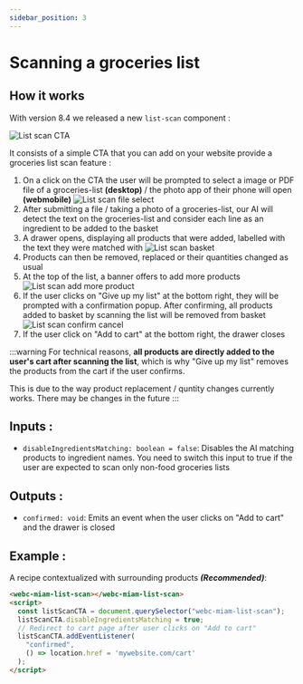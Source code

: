```yaml
---
sidebar_position: 3
---
```


# Scanning a groceries list

## How it works

With version 8.4 we released a new `list-scan` component :

![](https://storage.googleapis.com/assets.miam.tech/kmm_documentation/web/examples/8.4/ListScanCTA.png "List scan CTA")

It consists of a simple CTA that you can add on your website provide a groceries list scan feature :

1. On a click on the CTA the user will be prompted to select a image or PDF file of a groceries-list **(desktop)** / the photo app of their phone will open **(webmobile)**
![](https://storage.googleapis.com/assets.miam.tech/kmm_documentation/web/examples/8.4/ListScanFileSelect.png "List scan file select")
2. After submitting a file / taking a photo of a groceries-list, our AI will detect the text on the groceries-list and consider each line as an ingredient to be added to the basket
3. A drawer opens, displaying all products that were added, labelled with the text they were matched with
![](https://storage.googleapis.com/assets.miam.tech/kmm_documentation/web/examples/8.4/ListScanBasketPreview.png "List scan basket")
4. Products can then be removed, replaced or their quantities changed as usual
5. At the top of the list, a banner offers to add more products
![](https://storage.googleapis.com/assets.miam.tech/kmm_documentation/web/examples/8.4/ListScanMoreProduct.png "List scan add more product")
6. If the user clicks on "Give up my list" at the bottom right, they will be prompted with a confirmation popup. After confirming, all products added to basket by scanning the list will be removed from basket
![](https://storage.googleapis.com/assets.miam.tech/kmm_documentation/web/examples/8.4/ListScanCancelConfirm.png "List scan confirm cancel")
7. If the user click on "Add to cart" at the bottom right, the drawer closes 

:::warning
  For technical reasons, **all products are directly added to the user's cart after scanning the list**, which is why "Give up my list" removes the products from the cart if the user confirms.

  This is due to the way product replacement / quntity changes currently works. There may be changes in the future
:::

## Inputs :

  - `disableIngredientsMatching: boolean = false`: Disables the AI matching products to ingredient names. You need to switch this input to true if the user are expected to scan only non-food groceries lists

## Outputs :
  - `confirmed: void`: Emits an event when the user clicks on "Add to cart" and the drawer is closed

## Example :

A recipe contextualized with surrounding products **_(Recommended)_**:

```html
<webc-miam-list-scan></webc-miam-list-scan>
<script>
  const listScanCTA = document.querySelector("webc-miam-list-scan");
  listScanCTA.disableIngredientsMatching = true;
  // Redirect to cart page after user clicks on "Add to cart"
  listScanCTA.addEventListener(
    "confirmed",
    () => location.href = 'mywebsite.com/cart'
  );
</script>
```